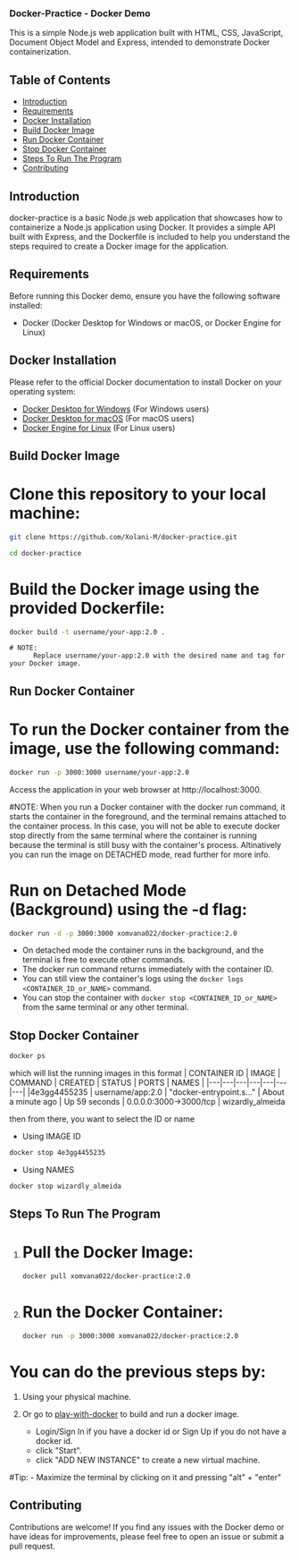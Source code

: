 ### Docker-Practice - Docker Demo

This is a simple Node.js web application built with HTML, CSS, JavaScript, Document Object Model and Express, intended to demonstrate Docker containerization.




## Table of Contents

- [Introduction](#introduction)
- [Requirements](#requirements)
- [Docker Installation](#docker-installation)
- [Build Docker Image](#build-docker-image)
- [Run Docker Container](#run-docker-container)
- [Stop Docker Container](#stop-docker-container)
- [Steps To Run The Program](#runimage)
- [Contributing](#contributing)






## Introduction <a name="introduction"></a>

docker-practice is a basic Node.js web application that showcases how to containerize a Node.js application using Docker. It provides a simple API built with Express, and the Dockerfile is included to help you understand the steps required to create a Docker image for the application.




## Requirements <a name="requirements"></a>

Before running this Docker demo, ensure you have the following software installed:

- Docker (Docker Desktop for Windows or macOS, or Docker Engine for Linux)




## Docker Installation <a name="docker-installation"></a>

Please refer to the official Docker documentation to install Docker on your operating system:

- [Docker Desktop for Windows](https://docs.docker.com/desktop/install/windows-install/) (For Windows users)
- [Docker Desktop for macOS](https://docs.docker.com/desktop/install/mac-install/) (For macOS users)
- [Docker Engine for Linux](https://docs.docker.com/desktop/install/linux-install/) (For Linux users)





## Build Docker Image <a name="build-docker-image"></a>


# Clone this repository to your local machine:
```bash
git clone https://github.com/Xolani-M/docker-practice.git 
```

```bash
cd docker-practice
```

# Build the Docker image using the provided Dockerfile:
```bash
docker build -t username/your-app:2.0 .
```

    # NOTE: 
          Replace username/your-app:2.0 with the desired name and tag for your Docker image.





## Run Docker Container <a name="run-docker-container"></a>

# To run the Docker container from the image, use the following command: 
```bash
docker run -p 3000:3000 username/your-app:2.0
```

  Access the application in your web browser at http://localhost:3000.

  #NOTE:
        When you run a Docker container with the docker run command, it starts the container in the foreground, and the terminal remains attached to the container process. In this case, you will not be able to execute docker stop directly from the same terminal where the container is running because the terminal is still busy with the container's process. Altinatively you can run the image on DETACHED mode, read further for more info.


# Run on Detached Mode (Background) using the -d flag:

```bash
docker run -d -p 3000:3000 xomvana022/docker-practice:2.0
```
    
* On detached mode the container runs in the background, and the terminal is free to execute other commands.
* The docker run command returns immediately with the container ID.
* You can still view the container's logs using the `docker logs <CONTAINER_ID_or_NAME>` command.
* You can stop the container with `docker stop <CONTAINER_ID_or_NAME>` from the same terminal or any other terminal.




## Stop Docker Container <a name="stop-docker-container"></a>


```bash
docker ps
```
which will list the running images in this format
| CONTAINER ID | IMAGE | COMMAND | CREATED | STATUS | PORTS | NAMES |
|---|---|---|---|---|---|---|
|4e3gg4455235 | username/app:2.0 | "docker-entrypoint.s…" |  About a minute ago | Up 59 seconds |  0.0.0.0:3000->3000/tcp | wizardly_almeida

then from there, you want to select the ID or name

* Using IMAGE ID
```bash
docker stop 4e3gg4455235
```
* Using NAMES
```bash
docker stop wizardly_almeida
```




## Steps To Run The Program <a name="runimage"></a>

1. # Pull the Docker Image:
    ```bash
    docker pull xomvana022/docker-practice:2.0
    ```

2. # Run the Docker Container:
    ```bash
    docker run -p 3000:3000 xomvana022/docker-practice:2.0
    ```





# You can do the previous steps by:
1. Using your physical machine.

2. Or go to [play-with-docker](https://labs.play-with-docker.com) to build and run a docker image.

    * Login/Sign In if you have a docker id or Sign Up if you do not have a docker id.
    * click "Start".
    * click "ADD NEW INSTANCE" to create a new virtual machine.

#Tip: 
    - Maximize the terminal by clicking on it and pressing "alt" + "enter"


## Contributing <a name="contributing"></a>

Contributions are welcome! If you find any issues with the Docker demo or have ideas for improvements, please feel free to open an issue or submit a pull request.